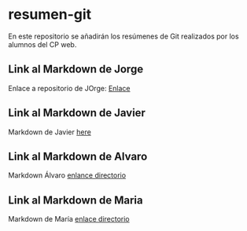 # resumen-git
En este repositorio se añadirán los resúmenes de Git realizados por los alumnos del CP web.


## Link al Markdown de Jorge
Enlace a repositorio de JOrge: [Enlace](./Jorge/ejercicio1.md)

## Link al Markdown de Javier
Markdown de Javier [here](./Javier/JavierDelgado.md) 

## Link al Markdown de Alvaro
Markdown Álvaro [enlance directorio](./directorio_alvaro/resumen_alvaro.md)

## Link al Markdown de Maria
Markdown de María [enlace directorio](./maria/mariacarreromena.md)